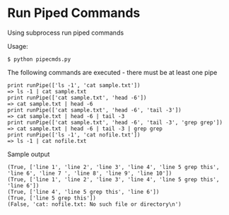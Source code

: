 Run Piped Commands
==================

Using subprocess run piped commands

Usage:
```
$ python pipecmds.py
```

The following commands are executed - there must be at least one pipe
```
print runPipe(['ls -1', 'cat sample.txt']) 								=> ls -1 | cat sample.txt
print runPipe(['cat sample.txt', 'head -6']) 							=> cat sample.txt | head -6
print runPipe(['cat sample.txt', 'head -6', 'tail -3'])					=> cat sample.txt | head -6 | tail -3
print runPipe(['cat sample.txt', 'head -6', 'tail -3', 'grep grep'])	=> cat sample.txt | head -6 | tail -3 | grep grep
print runPipe(['ls -1', 'cat nofile.txt'])								=> ls -1 | cat nofile.txt
```

Sample output
```
(True, ['line 1', 'line 2', 'line 3', 'line 4', 'line 5 grep this', 'line 6', 'line 7 ', 'line 8', 'line 9', 'line 10'])
(True, ['line 1', 'line 2', 'line 3', 'line 4', 'line 5 grep this', 'line 6'])
(True, ['line 4', 'line 5 grep this', 'line 6'])
(True, ['line 5 grep this'])
(False, 'cat: nofile.txt: No such file or directory\n')
```